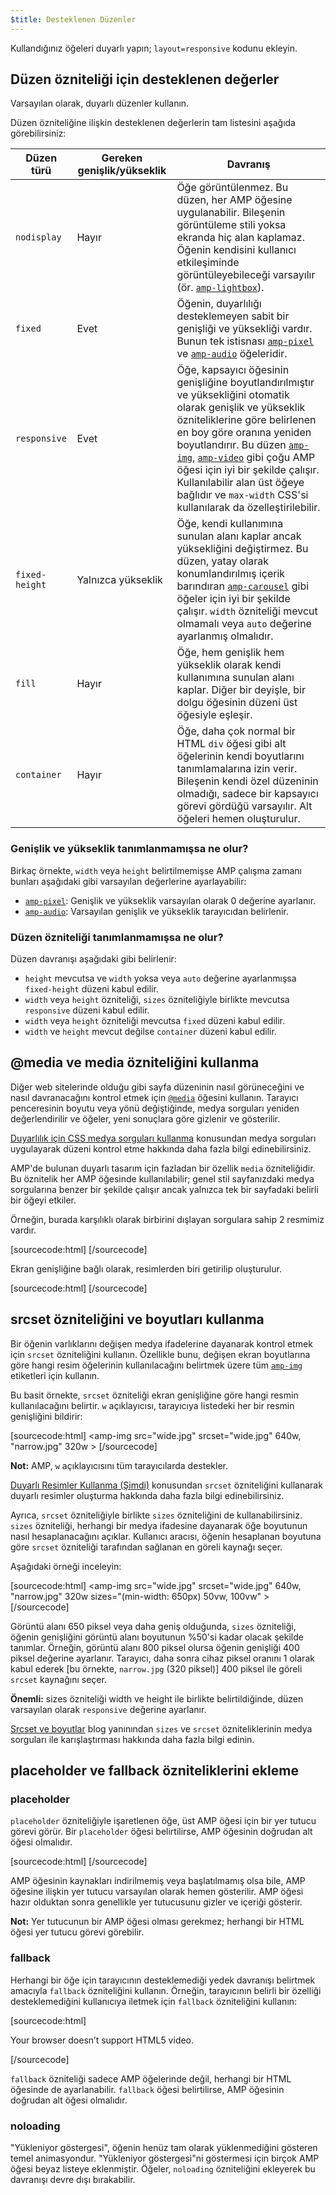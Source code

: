 ```yaml
---
$title: Desteklenen Düzenler
---
```


Kullandığınız öğeleri duyarlı yapın; `layout=responsive` kodunu ekleyin.

## Düzen özniteliği için desteklenen değerler <a name="the-layout-attribute"></a>

Varsayılan olarak, duyarlı düzenler kullanın.

Düzen özniteliğine ilişkin desteklenen değerlerin tam listesini aşağıda görebilirsiniz:

<table>
  <thead>
    <tr>
      <th class="col-twenty" data-th="Layout type">Düzen türü</th>
      <th class="col-twenty" data-th="Width/height required">Gereken genişlik/yükseklik</th>
      <th data-th="Behavior">Davranış</th>
    </tr>
  </thead>
  <tbody>
    <tr>
      <td class="col-twenty" data-th="Layout type"><code>nodisplay</code></td>
      <td class="col-twenty" data-th="Description">Hayır</td>
      <td data-th="Behavior">Öğe görüntülenmez. Bu düzen, her AMP öğesine uygulanabilir. Bileşenin görüntüleme stili yoksa ekranda hiç alan kaplamaz. Öğenin kendisini kullanıcı etkileşiminde görüntüleyebileceği varsayılır (ör. <a href="../../../../documentation/components/reference/amp-lightbox.md"><code>amp-lightbox</code></a>).</td>
    </tr>
    <tr>
      <td class="col-twenty" data-th="Layout type"><code>fixed</code></td>
      <td class="col-twenty" data-th="Description">Evet</td>
      <td data-th="Behavior">Öğenin, duyarlılığı desteklemeyen sabit bir genişliği ve yüksekliği vardır. Bunun tek istisnası <a href="../../../../documentation/components/reference/amp-pixel.md"><code>amp-pixel</code></a> ve <a href="../../../../documentation/components/reference/amp-audio.md"><code>amp-audio</code></a> öğeleridir.</td>
    </tr>
    <tr>
      <td class="col-twenty" data-th="Layout type"><code>responsive</code></td>
      <td class="col-twenty" data-th="Description">Evet</td>
      <td data-th="Behavior">Öğe, kapsayıcı öğesinin genişliğine boyutlandırılmıştır ve yüksekliğini otomatik olarak genişlik ve yükseklik özniteliklerine göre belirlenen en boy göre oranına yeniden boyutlandırır. Bu düzen <a href="../../../../documentation/components/reference/amp-img.md"><code>amp-img</code></a>, <a href="../../../../documentation/components/reference/amp-video.md"><code>amp-video</code></a> gibi çoğu AMP öğesi için iyi bir şekilde çalışır. Kullanılabilir alan üst öğeye bağlıdır ve <code>max-width</code> CSS'si kullanılarak da özelleştirilebilir.</td>
    </tr>
    <tr>
      <td class="col-twenty" data-th="Layout type"><code>fixed-height</code></td>
      <td class="col-twenty" data-th="Description">Yalnızca yükseklik</td>
      <td data-th="Behavior">Öğe, kendi kullanımına sunulan alanı kaplar ancak yüksekliğini değiştirmez. Bu düzen, yatay olarak konumlandırılmış içerik barındıran <a href="../../../../documentation/components/reference/amp-carousel.md"><code>amp-carousel</code></a> gibi öğeler için iyi bir şekilde çalışır. <code>width</code> özniteliği mevcut olmamalı veya <code>auto</code> değerine ayarlanmış olmalıdır.</td>
    </tr>
    <tr>
      <td class="col-twenty" data-th="Layout type"><code>fill</code></td>
      <td class="col-twenty" data-th="Description">Hayır</td>
      <td data-th="Behavior">Öğe, hem genişlik hem yükseklik olarak kendi kullanımına sunulan alanı kaplar. Diğer bir deyişle, bir dolgu öğesinin düzeni üst öğesiyle eşleşir.</td>
    </tr>
    <tr>
      <td class="col-twenty" data-th="Layout type"><code>container</code></td>
      <td class="col-twenty" data-th="Description">Hayır</td>
      <td data-th="Behavior">Öğe, daha çok normal bir HTML <code>div</code> öğesi gibi alt öğelerinin kendi boyutlarını tanımlamalarına izin verir. Bileşenin kendi özel düzeninin olmadığı, sadece bir kapsayıcı görevi gördüğü varsayılır. Alt öğeleri hemen oluşturulur.</td>
    </tr>
  </tbody>
</table>

### Genişlik ve yükseklik tanımlanmamışsa ne olur? <a name="what-if-width-and-height-are-undefined"></a>

Birkaç örnekte, `width` veya `height` belirtilmemişse AMP çalışma zamanı bunları aşağıdaki gibi varsayılan değerlerine ayarlayabilir:

- [`amp-pixel`](../../../../documentation/components/reference/amp-pixel.md): Genişlik ve yükseklik varsayılan olarak 0 değerine ayarlanır.
- [`amp-audio`](../../../../documentation/components/reference/amp-audio.md): Varsayılan genişlik ve yükseklik tarayıcıdan belirlenir.

### Düzen özniteliği tanımlanmamışsa ne olur? <a name="what-if-the-layout-attribute-isnt-specified"></a>

Düzen davranışı aşağıdaki gibi belirlenir:

- `height` mevcutsa ve `width` yoksa veya `auto` değerine ayarlanmışsa `fixed-height` düzeni kabul edilir.
- `width` veya `height` özniteliği, `sizes` özniteliğiyle birlikte mevcutsa `responsive` düzeni kabul edilir.
- `width` veya `height` özniteliği mevcutsa `fixed` düzeni kabul edilir.
- `width` ve `height` mevcut değilse `container` düzeni kabul edilir.

## @media ve media özniteliğini kullanma

Diğer web sitelerinde olduğu gibi sayfa düzeninin nasıl görüneceğini ve nasıl davranacağını kontrol etmek için [`@media`](https://developer.mozilla.org/en-US/docs/Web/CSS/@media) öğesini kullanın.
Tarayıcı penceresinin boyutu veya yönü değiştiğinde, medya sorguları yeniden değerlendirilir ve öğeler, yeni sonuçlara göre gizlenir ve gösterilir.

[Duyarlılık için CSS medya sorguları kullanma](https://developers.google.com/web/fundamentals/design-and-ui/responsive/fundamentals/use-media-queries?hl=tr) konusundan medya sorguları uygulayarak düzeni kontrol etme hakkında daha fazla bilgi edinebilirsiniz.

<a name="element-media-queries"></a>

AMP'de bulunan duyarlı tasarım için fazladan bir özellik `media` özniteliğidir.
Bu öznitelik her AMP öğesinde kullanılabilir; genel stil sayfanızdaki medya sorgularına benzer bir şekilde çalışır ancak yalnızca tek bir sayfadaki belirli bir öğeyi etkiler.

Örneğin, burada karşılıklı olarak birbirini dışlayan sorgulara sahip 2 resmimiz vardır.

[sourcecode:html]
<amp-img
    media="(min-width: 650px)"
    src="wide.jpg"
    width=466
    height=355
    layout="responsive" >
</amp-img>
[/sourcecode]

Ekran genişliğine bağlı olarak, resimlerden biri getirilip oluşturulur.

[sourcecode:html]
<amp-img
    media="(max-width: 649px)"
    src="narrow.jpg"
    width=527
    height=193
    layout="responsive" >
</amp-img>
[/sourcecode]

## srcset özniteliğini ve boyutları kullanma

Bir öğenin varlıklarını değişen medya ifadelerine dayanarak kontrol etmek için `srcset` özniteliğini kullanın.
Özellikle bunu, değişen ekran boyutlarına göre hangi resim öğelerinin kullanılacağını belirtmek üzere tüm [`amp-img`](../../../../documentation/components/reference/amp-img.md) etiketleri için kullanın.

Bu basit örnekte, `srcset` özniteliği ekran genişliğine göre hangi resmin kullanılacağını belirtir.
`w` açıklayıcısı, tarayıcıya listedeki her bir resmin genişliğini bildirir:

[sourcecode:html]
<amp-img
src="wide.jpg"
srcset="wide.jpg" 640w,
"narrow.jpg" 320w >
</amp-img>
[/sourcecode]

**Not:** AMP, `w` açıklayıcısını tüm tarayıcılarda destekler.

[Duyarlı Resimler Kullanma (Şimdi)](http://alistapart.com/article/using-responsive-images-now) konusundan `srcset` özniteliğini kullanarak duyarlı resimler oluşturma hakkında daha fazla bilgi edinebilirsiniz.

Ayrıca, `srcset` özniteliğiyle birlikte `sizes` özniteliğini de kullanabilirsiniz.
`sizes` özniteliği, herhangi bir medya ifadesine dayanarak öğe boyutunun nasıl hesaplanacağını açıklar.
Kullanıcı aracısı, öğenin hesaplanan boyutuna göre `srcset` özniteliği tarafından sağlanan en göreli kaynağı seçer.

Aşağıdaki örneği inceleyin:

[sourcecode:html]
<amp-img
src="wide.jpg"
srcset="wide.jpg" 640w,
"narrow.jpg" 320w
sizes="(min-width: 650px) 50vw, 100vw" >
</amp-img>
[/sourcecode]

Görüntü alanı 650 piksel veya daha geniş olduğunda, `sizes` özniteliği, öğenin genişliğini görüntü alanı boyutunun %50'si kadar olacak şekilde tanımlar.
Örneğin, görüntü alanı 800 piksel olursa öğenin genişliği 400 piksel değerine ayarlanır.
Tarayıcı, daha sonra cihaz piksel oranını 1 olarak kabul ederek [bu örnekte, `narrow.jpg` (320 piksel)] 400 piksel ile göreli `srcset` kaynağını seçer.

**Önemli:** sizes özniteliği width ve height ile birlikte belirtildiğinde, düzen varsayılan olarak `responsive` değerine ayarlanır.

[Srcset ve boyutlar](https://ericportis.com/posts/2014/srcset-sizes/) blog yanınından `sizes` ve `srcset` özniteliklerinin medya sorguları ile karışlaştırması hakkında daha fazla bilgi edinin.

## placeholder ve fallback özniteliklerini ekleme

### placeholder

`placeholder` özniteliğiyle işaretlenen öğe, üst AMP öğesi için bir yer tutucu görevi görür.
Bir `placeholder` öğesi belirtilirse, AMP öğesinin doğrudan alt öğesi olmalıdır.

[sourcecode:html]
<amp-anim src="animated.gif" width=466 height=355 layout="responsive" >
<amp-img placeholder src="preview.png" layout="fill"></amp-img>
</amp-anim>
[/sourcecode]

AMP öğesinin kaynakları indirilmemiş veya başlatılmamış olsa bile, AMP öğesine ilişkin yer tutucu varsayılan olarak hemen gösterilir.
AMP öğesi hazır olduktan sonra genellikle yer tutucusunu gizler ve içeriği gösterir.

**Not:** Yer tutucunun bir AMP öğesi olması gerekmez; herhangi bir HTML öğesi yer tutucu görevi görebilir.

### fallback

Herhangi bir öğe için tarayıcının desteklemediği yedek davranışı belirtmek amacıyla `fallback` özniteliğini kullanın.
Örneğin, tarayıcının belirli bir özelliği desteklemediğini kullanıcıya iletmek için `fallback` özniteliğini kullanın:

[sourcecode:html]
<amp-video width=400 height=300 src="https://yourhost.com/videos/myvideo.mp4"
    poster="myvideo-poster.jpg" >

  <div fallback>
        <p>Your browser doesn’t support HTML5 video.</p>
  </div>
</amp-video>
[/sourcecode]

`fallback` özniteliği sadece AMP öğelerinde değil, herhangi bir HTML öğesinde de ayarlanabilir.
`fallback` öğesi belirtilirse, AMP öğesinin doğrudan alt öğesi olmalıdır.

### noloading

"Yükleniyor göstergesi", öğenin henüz tam olarak yüklenmediğini gösteren temel animasyondur. "Yükleniyor göstergesi"ni göstermesi için birçok AMP öğesi beyaz listeye eklenmiştir.
Öğeler, `noloading` özniteliğini ekleyerek bu davranışı devre dışı bırakabilir.
